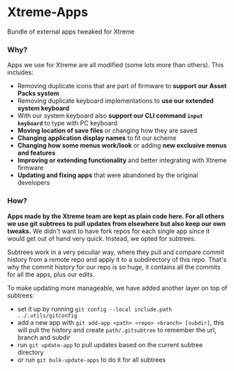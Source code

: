 # Xtreme-Apps
Bundle of external apps tweaked for Xtreme

### Why?
Apps we use for Xtreme are all modified (some lots more than others). This includes:
- Removing duplicate icons that are part of firmware to **support our Asset Packs system**
- Removing duplicate keyboard implementations to **use our extended system keyboard**
- With our system keyboard also **support our CLI command `input keyboard`** to type with PC keyboard
- **Moving location of save files** or changing how they are saved
- **Changing application display names** to fit our scheme
- **Changing how some menus work/look** or adding **new exclusive menus and features**
- **Improving or extending functionality** and better integrating with Xtreme firmware
- **Updating and fixing apps** that were abandoned by the original developers

### How?
**Apps made by the Xtreme team are kept as plain code here. For all others we use git subtrees to pull updates from elsewhere but also keep our own tweaks.**
We didn't want to have fork repos for each single app since it would get out of hand very quick. Instead, we opted for subtrees.

Subtrees work in a very peculiar way, where they pull and compare commit history from a remote repo and apply it to a subdirectory of this repo.
That's why the commit history for our repo is so huge, it contains all the commits for all the apps, plus our edits.

To make updating more manageable, we have added another layer on top of subtrees:
- set it up by running `git config --local include.path ../.utils/gitconfig`
- add a new app with `git add-app <path> <repo> <branch> [subdir]`, this will pull the history and create `path/.gitsubtree` to remember the url, branch and subdir
- run `git update-app` to pull updates based on the current subtree directory
- or run `git bulk-update-apps` to do it for all subtrees
